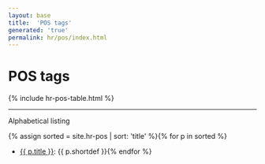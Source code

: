 ```yaml
---
layout: base
title:  'POS tags'
generated: 'true'
permalink: hr/pos/index.html
---
```


# POS tags

{% include hr-pos-table.html %}

----------

Alphabetical listing

{% assign sorted = site.hr-pos | sort: 'title' %}{% for p in sorted %}
* [{{ p.title }}](): {{ p.shortdef }}{% endfor %}
